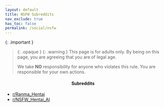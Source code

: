 ```yaml
---
layout: default
title: NSFW Subreddits
nav_exclude: true
has_toc: false
permalink: /social/nsfw
---
```


<!-- 
{: .note }
> {: .opaque }
> 
>
> 
-->

{: .important }
> {: .opaque }
> {: .warning }
> This page is for adults only. By being on this page, you are agreeing that you are of legal age.
>
> We take **NO** responsibility for anyone who violates this rule. You are responsible for your own actions.

<div id="card">
<div id="responsive">
<h4 style="text-align:center">Subreddits</h4>
<ul>
    <li><a href="https://www.reddit.com/r/Ranma_Hentai/" target="_blank">r/Ranma_Hentai</a> </li>
    <li><a href="https://www.reddit.com/r/NSFW_Hentai_AI/" target="_blank">r/NSFW_Hentai_AI</a></li>
</ul>
</div>
</div>